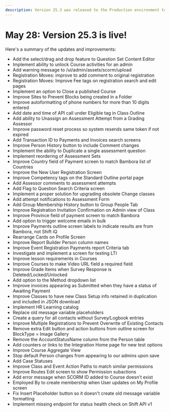 ```yaml
---
description: Version 25.3 was released to the Production environment today
---
```


# May 28: Version 25.3 is live!

Here's a summary of the updates and improvements:

* Add the select/drag and drop feature to Question Set Content Editor
* Implement ability to unlock Course activities for an admin
* Add warning message to /ui/admin/assets/scorm/upload
* Registration Moves: improve to add comment to original registration
* Registration Moves: Improve Fee tags on registration search and edit pages
* Implement an option to Close a published Course
* Improve Sites to Prevent Blocks being created in a Folder
* Improve autoformatting of phone numbers for more than 10 digits entered
* Add date and time of API call under Eligible tag in Class Outline
* Add ability to Unassign an Assessment Attempt from a Grading Assessor
* Improve password reset process so system resends same token if not expired
* Add Transaction ID to Payments and Invoices search screens
* Improve Person History button to include Comment changes
* Implement the ability to Duplicate a single assessment question
* Implement reordering of Assessment Sets
* Improve Country field of Payment screen to match Bambora list of Countries
* Improve the New User Registration Screen
* Improve Competency tags on the Standard Outline portal page
* Add Assessor comments to assessment attempts
* Add Flag to Question Search Criteria screen
* Implement a proper solution for upgrading obsolete Change classes
* Add attempt notifications to Assessment Form
* Add Group Membership History button to Group People Tab
* Improve Registration Invitation Confirmation on Admin view of Class
* Improve Province field of payment screen to match Bambora
* Add option to trigger welcome emails in bulk
* Improve Payments outline screen labels to indicate results are from Bambora, not Shift iQ
* Rearrange Cards on Profile Screen
* Improve Report Builder Person column names
* Improve Event Registration Payments report Criteria tab
* Investigate and implement a screen for testing LTI
* Improve lesson requirements in Courses
* Improve Courses to make Video URL field a required field
* Improve Grade Items when Survey Response is Deleted/Locked/Unlocked
* Add option to the Method dropdown list
* Improve invoices appearing as Submitted when they have a status of Awaiting Payment
* Improve Classes to have new Class Setup info retained in duplication and included in JSON download
* Implement HR Learning catalog
* Replace old message variable placeholders
* Create a query for all contacts without Survey/Logbook entries
* Improve Multiple Registrations to Prevent Overwrite of Existing Contacts
* Remove extra Edit button and action buttons from outline screen for BlockType = Image Gallery
* Remove the AccountStatusName column from the Person table
* Add counters or links to the Integration Home page for new test options
* Improve Course Aggregate View
* Stop default Person changes from appearing to our admins upon save
* Add Case Statuses
* Improve Class and Event Action Paths to match similar permissions
* Improve Routes Edit screen to show Permission subactions
* Add error message when SCORM ID added to Course doesn't exist
* Employed By to create membership when User updates on My Profile screen
* Fix Insert Placeholder button so it doesn't create old message variable formatting
* Implement missing endpoint for status health check on Shift API v1
